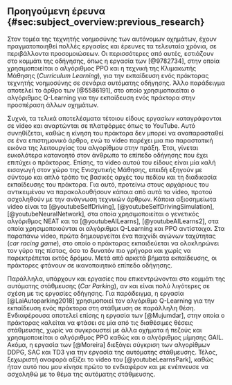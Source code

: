 ## Προηγούμενη έρευνα  {#sec:subject_overview:previous_research}

Στον τομέα της τεχνητής νοημοσύνης των αυτόνομων οχημάτων, έχουν πραγματοποιηθεί πολλές εργασίες και έρευνες τα τελευταία χρόνια, σε περιβάλλοντα προσομοιώσεων.  Οι περισσότερες από αυτές, εστιάζουν στο κομμάτι της οδήγησης, όπως η εργασία των [@9782734], στην οποία χρησιμοποιείται ο αλγόριθμος PPO και η τεχνική της Κλιμακωτής Μάθησης (*Curriculum Learning*), για την εκπαίδευση ενός πράκτορας τεχνητής νοημοσύνης σε σενάρια αυτόματης οδήγησης. Άλλο παράδειγμα αποτελεί το άρθρο των [@5586191], στο οποίο χρησιμοποιείται ο αλγόριθμος Q-Learning για την εκπαίδευση ενός πράκτορα στην προσπέραση άλλων οχημάτων.

Συχνά, τα τελικά αποτελέσματα τέτοιου είδους εργασίων καταγράφονται σε video και αναρτώνται σε πλατφόρμες όπως το YouTube. Αυτό συνηθίζεται, καθώς η κίνηση του πράκτορα δεν μπορεί να αναπαρασταθεί σε ένα επιστημονικό άρθρο, ενώ το video παρέχει μια πιο παραστατική εικόνα της λειτουργίας του αλγορίθμου στην πράξη. Έτσι, γίνεται ευκολότερα κατανοητό στον άνθρωπο το επίπεδο οδήγησης που έχει επιτύχει ο πράκτορας. Επίσης, τα video αυτού του είδους είναι μία καλή εισαγωγή στον χώρο της Ενισχυτικής Μάθησης, επειδή εξηγούν με σύντομο και απλό τρόπο τις βασικές αρχές του πεδίου και τη διαδικασία εκπαίδευσης του πράκτορα. Για αυτό, προτείνω στους αρχάριους του αντικειμένου να παρακολουθήσουν κάποια από αυτά τα video, προτού ασχοληθούν με την ανάγνωση τεχνικών άρθρων. Κάποια αξιοσημείωτα video είναι τα [@youtubeSelfDriving], [@youtubeSelfDrivingSimulation], [@youtubeNeuralNetwork], στα οποία χρησιμοποιείται ο γενετικός αλγόριθμος NEAT και τα [@youtubeAILearns], [@youtubeAILearns2], στα οποία χρησιμοποιούνται οι αλγόριθμοι Q-Learning και PPO αντίστοιχα. Στα παραπάνω video, πρώτα δημιουργείται ένα παιχνίδι αγώνων ταχύτητας (*car racing game*), στο οποίο ο πράκτορας εκπαιδεύεται να ολοκληρώνει τον γύρο της πίστας, όσο το δυνατόν πιο γρήγορα και χωρίς να παρεκτρέπεται εκτός δρόμου. Μετά από αρκετά βήματα εκπαίδευσης, οι πράκτορες φτάνουν σε ικανοποιητικό επίπεδο οδήγησης.

Παράλληλα, υπάρχουν και εργασίες που επικεντρώνονται στο κομμάτι της αυτόματης στάθμευσης (*Car Parking*), αν και είναι πολύ λιγότερες σε σχέση με τις εργασίες οδήγησης. Για παράδειγμα, η εργασία [@LaiAutoparking2018] χρησιμοποιεί τον αλγόριθμο Q-Learning για την εκπαίδευση ενός πράκτορα στη στάθμευση σε παράλληλη θέση.  Ενδιαφέρουσα αποτελεί επίσης η εργασία των [@Mujumdar], στην οποία ο πράκτορας καλείται να φτάσει σε μία από τις διαθέσιμες θέσεις στάθμευσης, χωρίς να συγκρουστεί με άλλα οχήματα ή πεζούς και χρησιμοποιείται ο αλγόριθμος PPO καθώς και ο αλγόριθμος μίμησης GAIL. Ακόμα, η εργασία των [@Moreira] διεξάγει σύγκριση των αλγορίθμων DDPG, SAC και TD3 για την εργασία της αυτόματης στάθμευσης. Τέλος, ξεχωριστή αναφορά αξίζει το video του [@youtubeLearnsPark], καθώς ήταν αυτό που μου κίνησε πρώτο το ενδιαφέρον και με ενέπνευσε να ασχοληθώ με το θέμα της αυτόματης στάθμευσης.